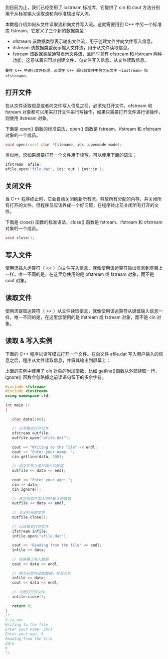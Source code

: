 
到目前为止，我们已经使用了 iostream 标准库，它提供了 cin 和 cout 方法分别用于从标准输入读取流和向标准输出写入流。

本教程介绍如何从文件读取流和向文件写入流。这就需要用到 C++ 中另一个标准库 fstream，它定义了三个新的数据类型：

* ofstream	该数据类型表示输出文件流，用于创建文件并向文件写入信息。
* ifstream	该数据类型表示输入文件流，用于从文件读取信息。
* fstream	该数据类型通常表示文件流，且同时具有 ofstream 和 ifstream 两种功能，这意味着它可以创建文件，向文件写入信息，从文件读取信息。

```
要在 C++ 中进行文件处理，必须在 C++ 源代码文件中包含头文件 <iostream> 和 <fstream>。
```

## 打开文件
在从文件读取信息或者向文件写入信息之前，必须先打开文件。ofstream 和 fstream 对象都可以用来打开文件进行写操作，如果只需要打开文件进行读操作，则使用 ifstream 对象。

下面是 open() 函数的标准语法，open() 函数是 fstream、ifstream 和 ofstream 对象的一个成员。
```c++
void open(const char *filename, ios::openmode mode);  
```

类似地，您如果想要打开一个文件用于读写，可以使用下面的语法：
```c++
ifstream  afile;
afile.open("file.dat", ios::out | ios::in );
```

## 关闭文件
当 C++ 程序终止时，它会自动关闭刷新所有流，释放所有分配的内存，并关闭所有打开的文件。但程序员应该养成一个好习惯，在程序终止前关闭所有打开的文件。

下面是 close() 函数的标准语法，close() 函数是 fstream、ifstream 和 ofstream 对象的一个成员。
```c++
void close();
```

## 写入文件
使用流插入运算符（ << ）向文件写入信息，就像使用该运算符输出信息到屏幕上一样。唯一不同的是，在这里您使用的是 ofstream 或 fstream 对象，而不是 cout 对象。

## 读取文件
使用流提取运算符（ >> ）从文件读取信息，就像使用该运算符从键盘输入信息一样。唯一不同的是，在这里您使用的是 ifstream 或 fstream 对象，而不是 cin 对象。

## 读取 & 写入实例
下面的 C++ 程序以读写模式打开一个文件。在向文件 afile.dat 写入用户输入的信息之后，程序从文件读取信息，并将其输出到屏幕上：

上面的实例中使用了 cin 对象的附加函数，比如 getline()函数从外部读取一行，ignore() 函数会忽略掉之前读语句留下的多余字符。
```c++
#include <fstream>
#include <iostream>
using namespace std;
 
int main ()
{
    
   char data[100];
 
   // 以写模式打开文件
   ofstream outfile;
   outfile.open("afile.dat");
 
   cout << "Writing to the file" << endl;
   cout << "Enter your name: "; 
   cin.getline(data, 100);
 
   // 向文件写入用户输入的数据
   outfile << data << endl;
 
   cout << "Enter your age: "; 
   cin >> data;
   cin.ignore();
   
   // 再次向文件写入用户输入的数据
   outfile << data << endl;
 
   // 关闭打开的文件
   outfile.close();
 
   // 以读模式打开文件
   ifstream infile; 
   infile.open("afile.dat"); 
 
   cout << "Reading from the file" << endl; 
   infile >> data; 
 
   // 在屏幕上写入数据
   cout << data << endl;
   
   // 再次从文件读取数据，并显示它
   infile >> data; 
   cout << data << endl; 
 
   // 关闭打开的文件
   infile.close();
 
   return 0;
}
/*
$./a.out
Writing to the file
Enter your name: Zara
Enter your age: 9
Reading from the file
Zara
9
*/
```
